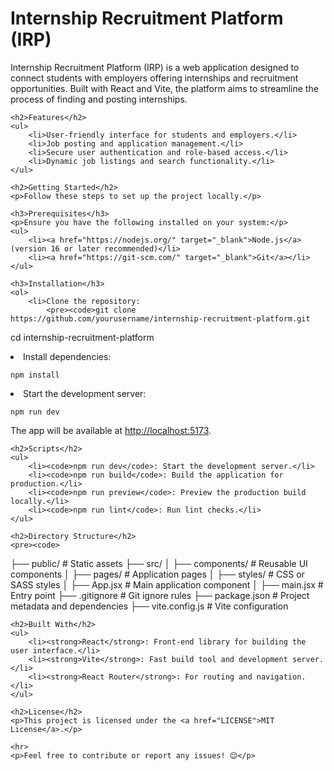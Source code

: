 <!DOCTYPE html>
<html lang="en">
<head>
    <meta charset="UTF-8">
    <meta name="viewport" content="width=device-width, initial-scale=1.0">
    <title>Internship Recruitment Platform (IRP)</title>
</head>
<body>
    <h1>Internship Recruitment Platform (IRP)</h1>
    <p>
        Internship Recruitment Platform (IRP) is a web application designed to connect students with 
        employers offering internships and recruitment opportunities. Built with React and Vite, the 
        platform aims to streamline the process of finding and posting internships.
    </p>

    <h2>Features</h2>
    <ul>
        <li>User-friendly interface for students and employers.</li>
        <li>Job posting and application management.</li>
        <li>Secure user authentication and role-based access.</li>
        <li>Dynamic job listings and search functionality.</li>
    </ul>

    <h2>Getting Started</h2>
    <p>Follow these steps to set up the project locally.</p>

    <h3>Prerequisites</h3>
    <p>Ensure you have the following installed on your system:</p>
    <ul>
        <li><a href="https://nodejs.org/" target="_blank">Node.js</a> (version 16 or later recommended)</li>
        <li><a href="https://git-scm.com/" target="_blank">Git</a></li>
    </ul>

    <h3>Installation</h3>
    <ol>
        <li>Clone the repository:
            <pre><code>git clone https://github.com/yourusername/internship-recruitment-platform.git
cd internship-recruitment-platform
</code></pre>
        </li>
        <li>Install dependencies:
            <pre><code>npm install</code></pre>
        </li>
        <li>Start the development server:
            <pre><code>npm run dev</code></pre>
            <p>The app will be available at <a href="http://localhost:5173" target="_blank">http://localhost:5173</a>.</p>
        </li>
    </ol>

    <h2>Scripts</h2>
    <ul>
        <li><code>npm run dev</code>: Start the development server.</li>
        <li><code>npm run build</code>: Build the application for production.</li>
        <li><code>npm run preview</code>: Preview the production build locally.</li>
        <li><code>npm run lint</code>: Run lint checks.</li>
    </ul>

    <h2>Directory Structure</h2>
    <pre><code>
├── public/            # Static assets
├── src/
│   ├── components/    # Reusable UI components
│   ├── pages/         # Application pages
│   ├── styles/        # CSS or SASS styles
│   ├── App.jsx        # Main application component
│   ├── main.jsx       # Entry point
├── .gitignore         # Git ignore rules
├── package.json       # Project metadata and dependencies
├── vite.config.js     # Vite configuration
    </code></pre>

    <h2>Built With</h2>
    <ul>
        <li><strong>React</strong>: Front-end library for building the user interface.</li>
        <li><strong>Vite</strong>: Fast build tool and development server.</li>
        <li><strong>React Router</strong>: For routing and navigation.</li>
    </ul>

    <h2>License</h2>
    <p>This project is licensed under the <a href="LICENSE">MIT License</a>.</p>

    <hr>
    <p>Feel free to contribute or report any issues! 😊</p>
</body>
</html>
